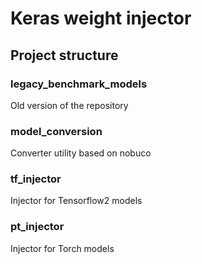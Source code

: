 # Keras weight injector
## Project structure
### legacy_benchmark_models
Old version of the repository

### model_conversion
Converter utility based on nobuco

### tf_injector
Injector for Tensorflow2 models

### pt_injector
Injector for Torch models
